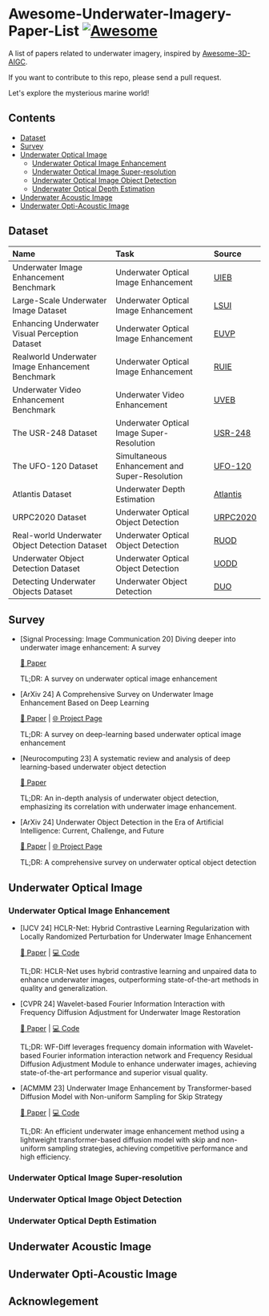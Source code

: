 # Awesome-Underwater-Imagery-Paper-List [![Awesome](https://awesome.re/badge-flat.svg)](https://awesome.re)
A list of papers related to underwater imagery, inspired by [Awesome-3D-AIGC](https://github.com/mdyao/Awesome-3D-AIGC/).

If you want to contribute to this repo, please send a pull request.

Let's explore the mysterious marine world!

## Contents
- [Dataset](#dataset)
- [Survey](#survey)
- [Underwater Optical Image](#underwater-optical-image)
  - [Underwater Optical Image Enhancement](#underwater-optical-image-enhancement)
  - [Underwater Optical Image Super-resolution](#underwater-optical-image-super-resolution)
  - [Underwater Optical Image Object Detection](#underwater-optical-image-object-detection)
  - [Underwater Optical Depth Estimation](#underwater-optical-depth-estimation)
- [Underwater Acoustic Image](#underwater-acoustic-image)
- [Underwater Opti-Acoustic Image](#underwater-opti-acoustic-image)

## Dataset

| Name  | Task | Source |
|:------------------------|:---------------------|:---------------------|
| Underwater Image Enhancement Benchmark  | Underwater Optical Image Enhancement | [UIEB](https://li-chongyi.github.io/proj_benchmark.html) |
| Large-Scale Underwater Image Dataset  | Underwater Optical Image Enhancement | [LSUI](https://lintaopeng.github.io/code/) |
| Enhancing Underwater Visual Perception Dataset  | Underwater Optical Image Enhancement | [EUVP](https://irvlab.cs.umn.edu/resources/euvp-dataset) |
| Realworld Underwater Image Enhancement Benchmark | Underwater Optical Image Enhancement | [RUIE](https://github.com/dlut-dimt/Realworld-Underwater-Image-Enhancement-RUIE-Benchmark) |
| Underwater Video Enhancement Benchmark  | Underwater Video Enhancement | [UVEB](https://github.com/yzbouc/UVEB) |
| The USR-248 Dataset | Underwater Optical Image Super-Resolution | [USR-248](https://irvlab.cs.umn.edu/resources/usr-248-dataset) |
| The UFO-120 Dataset | Simultaneous Enhancement and Super-Resolution | [UFO-120](https://irvlab.cs.umn.edu/resources/ufo-120-dataset) |
| Atlantis Dataset  | Underwater Depth Estimation | [Atlantis](https://www.kaggle.com/datasets/zkawfanx/atlantis/data) |
| URPC2020 Dataset  | Underwater Optical Object Detection | [URPC2020](https://github.com/xiaoDetection/Learning-Heavily-Degraed-Prior) |
| Real-world Underwater Object Detection Dataset | Underwater Optical Object Detection  | [RUOD](https://github.com/dlut-dimt/RUOD) |
| Underwater Object Detection Dataset | Underwater Optical Object Detection | [UODD](https://github.com/LehiChiang/Underwater-object-detection-dataset) |
| Detecting Underwater Objects Dataset | Underwater Object Detection | [DUO](https://github.com/chongweiliu/DUO) |



## Survey
- [Signal Processing: Image Communication 20] Diving deeper into underwater image enhancement: A survey
  
  [📄 Paper](https://www.sciencedirect.com/science/article/abs/pii/S0923596520301478)
  
  TL;DR: A survey on underwater optical image enhancement
  
- [ArXiv 24] A Comprehensive Survey on Underwater Image Enhancement Based on Deep Learning

  [📄 Paper](https://arxiv.org/abs/2405.19684) | [🌐 Project Page](https://github.com/YuZhao1999/UIE)
  
  TL;DR: A survey on deep-learning based underwater optical image enhancement

- [Neurocomputing 23] A systematic review and analysis of deep learning-based underwater object detection

  [📄 Paper](https://www.sciencedirect.com/science/article/abs/pii/S0925231223000656)
  
  TL;DR: An in-depth analysis of underwater object detection, emphasizing its correlation with underwater image enhancement. 
  
- [ArXiv 24] Underwater Object Detection in the Era of Artificial Intelligence: Current, Challenge, and Future

  [📄 Paper](https://arxiv.org/pdf/2410.05577) | [🌐 Project Page](https://github.com/LongChenCV/UODReview)
  
  TL;DR: A comprehensive survey on underwater optical object detection
## Underwater Optical Image

### Underwater Optical Image Enhancement
- [IJCV 24] HCLR-Net: Hybrid Contrastive Learning Regularization with Locally Randomized Perturbation for Underwater Image Enhancement
  
  [📄 Paper](https://link.springer.com/article/10.1007/s11263-024-01987-y) | [💻 Code](https://github.com/zhoujingchun03/HCLR-Net)
  
  TL;DR: HCLR-Net uses hybrid contrastive learning and unpaired data to enhance underwater images, outperforming state-of-the-art methods in quality and generalization.
  
- [CVPR 24] Wavelet-based Fourier Information Interaction with Frequency Diffusion Adjustment for Underwater Image Restoration 
  
  [📄 Paper](https://openaccess.thecvf.com/content/CVPR2024/papers/Zhao_Wavelet-based_Fourier_Information_Interaction_with_Frequency_Diffusion_Adjustment_for_Underwater_CVPR_2024_paper.pdf) | [💻 Code](https://github.com/ChenzhaoNju/WF-Diff)
  
  TL;DR: WF-Diff leverages frequency domain information with Wavelet-based Fourier information interaction network and Frequency Residual Diffusion Adjustment Module to enhance underwater images, achieving state-of-the-art performance and superior visual quality.

- [ACMMM 23] Underwater Image Enhancement by Transformer-based Diffusion Model with Non-uniform Sampling for Skip Strategy

  [📄 Paper](https://dl.acm.org/doi/10.1145/3581783.3612378) | [💻 Code](https://github.com/piggy2009/DM_underwater) 

  TL;DR: An efficient underwater image enhancement method using a lightweight transformer-based diffusion model with skip and non-uniform sampling strategies, achieving competitive performance and high efficiency.
 
### Underwater Optical Image Super-resolution

### Underwater Optical Image Object Detection

### Underwater Optical Depth Estimation

## Underwater Acoustic Image

## Underwater Opti-Acoustic Image

## Acknowlegement

